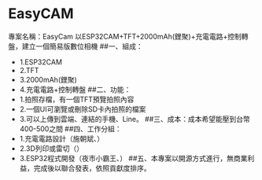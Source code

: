 # EasyCAM
專案名稱：EasyCam
以ESP32CAM+TFT+2000mAh(鋰聚)+充電電路+控制轉盤，建立一個簡易版數位相機
##一、組成：
 * 1.ESP32CAM
 * 2.TFT
 * 3.2000mAh(鋰聚)
 * 4.充電電路+控制轉盤
##二、功能：
 * 1.拍照存檔，有一個TFT預覽拍照內容
 * 2.一個UI可瀏覽或刪除SD卡內拍照的檔案
 * 3.可以上傳到雲端、連結的手機、Line。
##三、成本：成本希望能壓到台幣400-500之間
##四、工作分組：
 * 1.充電電路設計（施朝斌、）
 * 2.3D列印或雷切（）
 * 3.ESP32程式開發（夜市小霸王、）
##五、本專案以開源方式進行，無商業利益，完成後以聯合發表，依照貢獻度排序。
